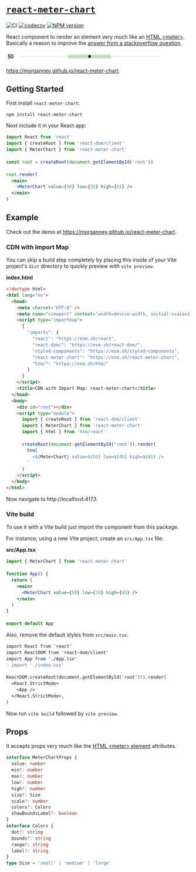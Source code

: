 # [`react-meter-chart`](https://www.npmjs.com/package/react-meter-chart)

![CI](https://github.com/morganney/react-meter-chart/actions/workflows/ci.yml/badge.svg)
[![codecov](https://codecov.io/gh/morganney/react-meter-chart/branch/main/graph/badge.svg?token=D81HI92YGO)](https://codecov.io/gh/morganney/react-meter-chart)
[![NPM version](https://img.shields.io/npm/v/react-meter-chart.svg)](https://www.npmjs.com/package/react-meter-chart)

React component to render an element very much like an [HTML &lt;meter&gt;](https://developer.mozilla.org/en-US/docs/Web/HTML/Element/meter). Basically a reason to improve the [answer from a stackoverflow question](https://stackoverflow.com/questions/73961347/range-line-component-in-react/73999120#73999120).

<img src="./react-meter-chart.png" alt="Meter chart react component" width="425" />

https://morganney.github.io/react-meter-chart.

## Getting Started

First install `react-meter-chart`:

```console
npm install react-meter-chart
```

Next include it in your React app:

```jsx
import React from 'react'
import { createRoot } from 'react-dom/client'
import { MeterChart } from 'react-meter-chart'

const root = createRoot(document.getElementById('root'))

root.render(
  <main>
    <MeterChart value={50} low={35} high={65} />
  </main>
)
```

## Example

Check out the demo at https://morganney.github.io/react-meter-chart.

### CDN with Import Map

You can skip a build step completely by placing this inside of your Vite project's `dist` directory to quickly preview with `vite preview`.

**index.html**

```html
<!doctype html>
<html lang="en">
  <head>
    <meta charset="UTF-8" />
    <meta name="viewport" content="width=device-width, initial-scale=1.0" />
    <script type="importmap">
      {
        "imports": {
          "react": "https://esm.sh/react",
          "react-dom/": "https://esm.sh/react-dom/",
          "styled-components": "https://esm.sh/styled-components",
          "react-meter-chart": "https://esm.sh/react-meter-chart",
          "htm/": "https://esm.sh/htm/"
        }
      }
    </script>
    <title>CDN with Import Map: react-meter-chart</title>
  </head>
  <body>
    <div id="root"></div>
    <script type="module">
      import { createRoot } from 'react-dom/client'
      import { MeterChart } from 'react-meter-chart'
      import { html } from 'htm/react'

      createRoot(document.getElementById('root')).render(
        html`
          <${MeterChart} value=${50} low=${45} high=${65} />
        `
      )
    </script>
  </body>
</html>
```

Now navigate to http://localhost:4173.

### Vite build

To use it with a Vite build just import the component from this package.

For instance, using a new Vite project, create an `src/App.tsx` file:

**src/App.tsx**

```jsx
import { MeterChart } from 'react-meter-chart'

function App() {
  return (
    <main>
      <MeterChart value={50} low={35} high={65} />
    </main>
  )
}

export default App
```

Also, remove the default styles from `src/main.tsx`:

```diff
import React from 'react'
import ReactDOM from 'react-dom/client'
import App from './App.tsx'
- import './index.css'

ReactDOM.createRoot(document.getElementById('root')!).render(
  <React.StrictMode>
    <App />
  </React.StrictMode>,
)
```

Now run `vite build` followed by `vite preview`.

## Props

It accepts props very much like the <a href="https://developer.mozilla.org/en-US/docs/Web/HTML/Element/meter">HTML &lt;meter&gt; element</a> attributes.

```ts
interface MeterChartProps {
  value: number
  min?: number
  max?: number
  low?: number
  high?: number
  size?: Size
  scale?: number
  colors?: Colors
  showBoundsLabel?: boolean
}
interface Colors {
  dot?: string
  bounds?: string
  range?: string
  label?: string
}
type Size = 'small' | 'medium' | 'large'
```
